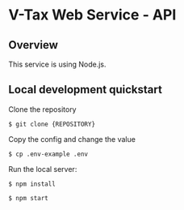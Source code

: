 # V-Tax Web Service - API

## Overview
This service is using Node.js.

## Local development quickstart
Clone the repository
```
$ git clone {REPOSITORY}
```

Copy the config and change the value
```
$ cp .env-example .env
```

Run the local server:
```
$ npm install
```

```
$ npm start
```
